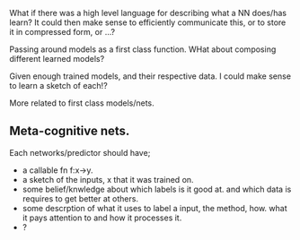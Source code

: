 What if there was a high level language for describing what a NN does/has learn? It could then make sense to efficiently communicate this, or to store it in compressed form, or ...?

Passing around models as a first class function. WHat about composing different learned models?

Given enough trained models, and their respective data. I could make sense to learn a sketch of each!?


More related to first class models/nets.

## Meta-cognitive nets. 

Each networks/predictor should have;

* a callable fn f:x->y.
* a sketch of the inputs, x that it was trained on.
* some belief/knwledge about which labels is it good at. and which data is requires to get better at others.
* some descrption of what it uses to label a input, the method, how. what it pays attention to and how it processes it.
* ?
